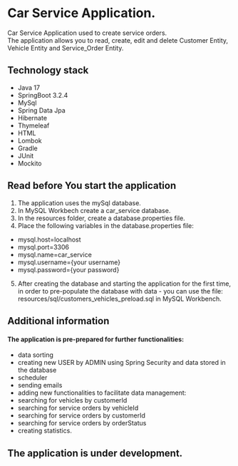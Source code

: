   # Car Service Application.

Car Service Application used to create service orders.  
The application allows you to read, create, edit and delete Customer Entity, Vehicle Entity and Service_Order Entity.  

## Technology stack

* Java 17
* SpringBoot 3.2.4
* MySql
* Spring Data Jpa
* Hibernate
* Thymeleaf
* HTML
* Lombok
* Gradle
* JUnit
* Mockito

## Read before You start the application

 1. The application uses the mySql database.  
 2. In MySQL Workbech create a car_service database.
 3. In the resources folder, create a database.properties file.
 4. Place the following variables in the database.properties file:  

 * mysql.host=localhost
 * mysql.port=3306
 * mysql.name=car_service
 * mysql.username={your username}
 * mysql.password={your password}
 
 5. After creating the database and starting the application for the first time, in order to pre-populate the database with data - you can use the file: resources/sql/customers_vehicles_preload.sql in MySQL Workbench.  

## Additional information

#### The application is pre-prepared for further functionalities:  
* data sorting
* creating new USER by ADMIN using Spring Security and data stored in the database
* scheduler  
* sending emails
* adding new functionalities to facilitate data management:
* searching for vehicles by customerId  
* searching for service orders by vehicleId
* searching for service orders by customerId
* searching for service orders by orderStatus
* creating statistics.  

## The application is under development.
